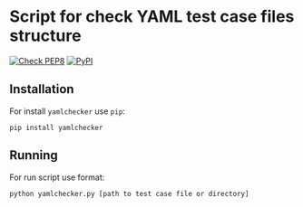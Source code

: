 # Script for check YAML test case files structure

[![Check PEP8](https://travis-ci.org/kodSIM/yamlchecker.svg?branch=master)](https://travis-ci.org/kodSIM/yamlchecker)
[![PyPI](https://img.shields.io/pypi/v/yamlchecker.svg)](https://pypi.org/project/yamlchecker/)

## Installation

For install `yamlchecker` use `pip`:

    pip install yamlchecker

## Running

For run script use format:

    python yamlchecker.py [path to test case file or directory]